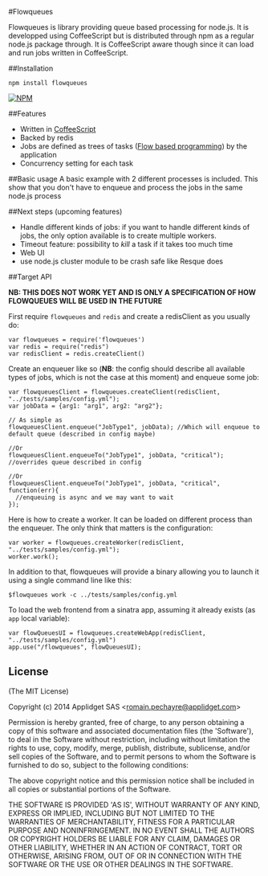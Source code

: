 #Flowqueues

Flowqueues is library providing queue based processing for node.js. It is developped using CoffeeScript but is distributed through npm as a regular node.js package through. It is CoffeeScript aware though since it can load and run jobs written in CoffeeScript.

##Installation

    npm install flowqueues
    
[![NPM](https://nodei.co/npm/flowqueues.png?downloads=true&stars=true)](https://nodei.co/npm/flowqueues/)
    
##Features

- Written in [CoffeeScript](http://coffeescript.org/)
- Backed by redis
- Jobs are defined as trees of tasks ([Flow based programming](http://en.wikipedia.org/wiki/Flow-based_programming)) by the application
- Concurrency setting for each task

##Basic usage
A basic example with 2 different processes is included. This show that you don't have to enqueue and process the jobs in the same node.js process
    
##Next steps (upcoming features)

  - Handle different kinds of jobs: if you want to handle different kinds of jobs, the only option available is to create multiple workers. 
  - Timeout feature: possibility to *kill* a task if it takes too much time
  - Web UI
  - use node.js cluster module to be crash safe like Resque does

##Target API

**NB: THIS DOES NOT WORK YET AND IS ONLY A SPECIFICATION OF HOW FLOWQUEUES WILL BE USED IN THE FUTURE**

First require `flowqueues` and `redis` and create a redisClient as you usually do:

    var flowqueues = require('flowqueues')
    var redis = require("redis")
    var redisClient = redis.createClient()
    

Create an enqueuer like so (**NB**: the config should describe all available types of jobs, which is not the case at this moment) and enqueue some job:

    var flowqueuesClient = flowqueues.createClient(redisClient, "../tests/samples/config.yml");
    var jobData = {arg1: "arg1", arg2: "arg2"};
    
    // As simple as 
    flowqueuesClient.enqueue("JobType1", jobData); //Which will enqueue to default queue (described in config maybe)

    //Or
    flowqueuesClient.enqueueTo("JobType1", jobData, "critical"); //overrides queue described in config

    //Or
    flowqueuesClient.enqueueTo("JobType1", jobData, "critical", function(err){
      //enqueuing is async and we may want to wait
    });

Here is how to create a worker. It can be loaded on different process than the enqueuer. The only think that matters is the configuration:
    
    var worker = flowqueues.createWorker(redisClient, "../tests/samples/config.yml");
    worker.work();

In addition to that, flowqueues will provide a binary allowing you to launch it using a single command line like this:
    
    $flowqueues work -c ../tests/samples/config.yml

To load the web frontend from a sinatra app, assuming it already exists (as `app` local variable):

    var flowQueuesUI = flowqueues.createWebApp(redisClient, "../tests/samples/config.yml")
    app.use("/flowqueues", flowQueuesUI);

## License 

(The MIT License)

Copyright (c) 2014 Applidget SAS &lt;romain.pechayre@applidget.com&gt;

Permission is hereby granted, free of charge, to any person obtaining
a copy of this software and associated documentation files (the
'Software'), to deal in the Software without restriction, including
without limitation the rights to use, copy, modify, merge, publish,
distribute, sublicense, and/or sell copies of the Software, and to
permit persons to whom the Software is furnished to do so, subject to
the following conditions:

The above copyright notice and this permission notice shall be
included in all copies or substantial portions of the Software.

THE SOFTWARE IS PROVIDED 'AS IS', WITHOUT WARRANTY OF ANY KIND,
EXPRESS OR IMPLIED, INCLUDING BUT NOT LIMITED TO THE WARRANTIES OF
MERCHANTABILITY, FITNESS FOR A PARTICULAR PURPOSE AND NONINFRINGEMENT.
IN NO EVENT SHALL THE AUTHORS OR COPYRIGHT HOLDERS BE LIABLE FOR ANY
CLAIM, DAMAGES OR OTHER LIABILITY, WHETHER IN AN ACTION OF CONTRACT,
TORT OR OTHERWISE, ARISING FROM, OUT OF OR IN CONNECTION WITH THE
SOFTWARE OR THE USE OR OTHER DEALINGS IN THE SOFTWARE.